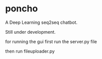 # poncho
A Deep Learning seq2seq chatbot. 

Still under development.


for running the gui first run the server.py file

then run fileuploader.py
